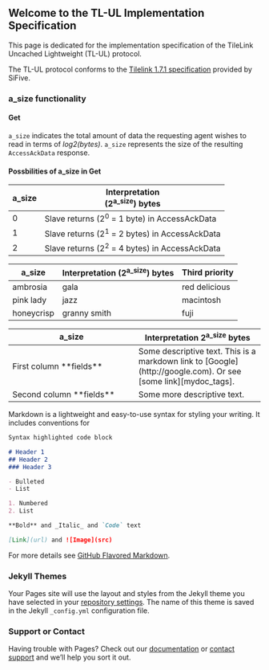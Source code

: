 ## Welcome to the TL-UL Implementation Specification

This page is dedicated for the implementation specification of the TileLink Uncached Lightweight (TL-UL) protocol.

The TL-UL protocol conforms to the [Tilelink 1.7.1 specification](https://sifive.cdn.prismic.io/sifive%2F57f93ecf-2c42-46f7-9818-bcdd7d39400a_tilelink-spec-1.7.1.pdf) provided by SiFive.

### a_size functionality
#### Get
`a_size` indicates the total amount of data the requesting agent wishes to read in terms of _log2(bytes)_. `a_size` represents the size of the resulting `AccessAckData` response.

#### Possbilities of a_size in Get
 a_size  | Interpretation </br>(2<sup>a_size</sup>) bytes 
 ------  | --------------------------------------------------------
  0      | Slave returns (2<sup>0</sup> = 1 byte) in AccessAckData   
  1      | Slave returns (2<sup>1</sup> = 2 bytes) in AccessAckData  
  2      | Slave returns (2<sup>2</sup> = 4 bytes) in AccessAckData
  
  | a_size | Interpretation (2<sup>a_size</sup>) bytes | Third priority |
|-------|--------|---------|
| ambrosia | gala | red delicious |
| pink lady | jazz | macintosh |
| honeycrisp | granny smith | fuji |

<table>
<colgroup>
<col width="50%" />
<col width="50%" />
</colgroup>
<thead>
<tr class="header">
<th>a_size</th>
<th markdown="span">Interpretation 2<sup>a_size</sup> bytes </th>
</tr>
</thead>
<tbody>
<tr>
<td markdown="span">First column **fields**</td>
<td markdown="span">Some descriptive text. This is a markdown link to [Google](http://google.com). Or see [some link][mydoc_tags].</td>
</tr>
<tr>
<td markdown="span">Second column **fields**</td>
<td markdown="span">Some more descriptive text.
</td>
</tr>
</tbody>
</table>

Markdown is a lightweight and easy-to-use syntax for styling your writing. It includes conventions for

```markdown
Syntax highlighted code block

# Header 1
## Header 2
### Header 3

- Bulleted
- List

1. Numbered
2. List

**Bold** and _Italic_ and `Code` text

[Link](url) and ![Image](src)
```

For more details see [GitHub Flavored Markdown](https://guides.github.com/features/mastering-markdown/).

### Jekyll Themes

Your Pages site will use the layout and styles from the Jekyll theme you have selected in your [repository settings](https://github.com/hadirkhan10/TileLink/settings). The name of this theme is saved in the Jekyll `_config.yml` configuration file.

### Support or Contact

Having trouble with Pages? Check out our [documentation](https://docs.github.com/categories/github-pages-basics/) or [contact support](https://github.com/contact) and we’ll help you sort it out.
